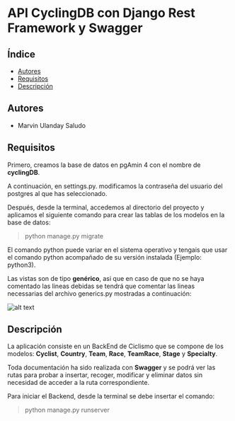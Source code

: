 # API CyclingDB con Django Rest Framework y Swagger

## Índice

* [Autores](#autores)
* [Requisitos](#requisitos)
* [Descripción](#descripción)

## Autores

- Marvin Ulanday Saludo

## Requisitos

Primero, creamos la base de datos en pgAmin 4 con el nombre de **cyclingDB**.

A continuación, en settings.py. modificamos la contraseña del usuario del postgres al que has seleccionado.

Después, desde la terminal, accedemos al directorio del proyecto y aplicamos el siguiente comando para crear las tablas de los modelos en la base de datos:

> python manage.py migrate

El comando python puede variar en el sistema operativo y tengais que usar el comando python acompañado de su versión instalada (Ejemplo: python3).

Las vistas son de tipo **genérico**, asi que en caso de que no se haya comentado las lineas debidas se tendrá que comentar las lineas necessarias del archivo generics.py mostradas a continuación:

![alt text](https://i.imgur.com/MelQQfD.jpg)

## Descripción

La aplicación consiste en un BackEnd de Ciclismo que se compone de los modelos: **Cyclist**, **Country**, **Team**, **Race**, **TeamRace**, **Stage** y **Specialty**. 

Toda documentación ha sido realizada con **Swagger** y se podrá ver las rutas para probar a insertar, recoger, modificar y eliminar datos sin necesidad de acceder a la ruta correspondiente.

Para iniciar el Backend, desde la terminal se debe insertar el comando:

> python manage.py runserver
